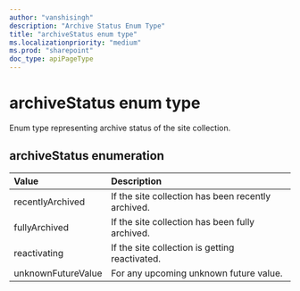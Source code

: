 ```yaml
---
author: "vanshisingh"
description: "Archive Status Enum Type"
title: "archiveStatus enum type"
ms.localizationpriority: "medium"
ms.prod: "sharepoint"
doc_type: apiPageType
---
```


# archiveStatus enum type
Enum type representing archive status of the site collection.

## archiveStatus enumeration

| Value         | Description
|:--------------|:-----------------------------------------------
| recentlyArchived | If the site collection has been recently archived.
| fullyArchived | If the site collection has been fully archived.
| reactivating | If the site collection is getting reactivated.
| unknownFutureValue | For any upcoming unknown future value.

<!-- {
  "type": "#page.annotation",
  "description": "ArchiveStatus",
  "section": "documentation",
} -->
